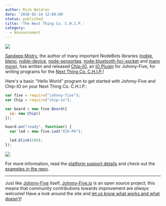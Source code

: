 ```yaml
---
author: Rick Waldron
date: '2016-02-14 12:00:00'
status: published
title: 'The Next Thing Co. C.H.I.P.'
category:
  - Announcement
---
```


![](/img/platforms/next-thing-chip.png)

[Sandeep Mistry](https://github.com/sandeepmistry), the author of many important NodeBots libraries ([noble](https://github.com/sandeepmistry/noble), [bleno](https://github.com/sandeepmistry/bleno), [noble-device](https://github.com/sandeepmistry/noble-device), [node-sensortag](https://github.com/sandeepmistry/node-sensortag), [node-bluetooth-hci-socket](https://github.com/sandeepmistry/node-bluetooth-hci-socket) and [many more](https://github.com/sandeepmistry?tab=repositories)), has written and released [Chip-IO](https://github.com/sandeepmistry/node-chip-io), an [IO Plugin](https://github.com/rwaldron/io-plugins) for Johnny-Five, for writing programs for the [Next Thing Co. C.H.I.P.](http://getchip.com/)!


Here's a basic "Hello World" program to get started with Johnny-Five and Chip-IO on your Next Thing Co. C.H.I.P.:

```js
var five = require("johnny-five");
var Chip = require("chip-io");

var board = new five.Board({
  io: new Chip()
});

board.on("ready", function() {
  var led = new five.Led("XIO-P6");

  led.blink(500);
});
```


![](http://johnny-five.io/img/led-scene-5.gif)


For more information, read the [platform support details](http://johnny-five.io/platform-support/#chip) and check out the [examples in the repo](https://github.com/sandeepmistry/node-chip-io/tree/master/examples).


------


Just like [Johnny-Five](https://github.com/rwaldron/johnny-five) itself, [Johnny-Five.io](http://johnny-five.io/) is an open source project; this means that community contributions towards improvement are _always_ welcome! Have a look around the site and [let us know what works and what doesn't](https://github.com/rwaldron/johnny-five.io)!



